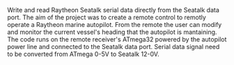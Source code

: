 Write and read Raytheon Seatalk serial data directly from the Seatalk data port.
The aim of the project was to create a remote control to remotly operate a Raytheon marine autopilot. 
From the remote the user can modify and monitor the current vessel's heading that the autopilot is mantaining.
The code runs on the remote receiver's ATmega32 powered by the autopilot power line and connected to the Seatalk data port. 
Serial data signal need to be converted from ATmega 0-5V to Seatalk 12-0V.
